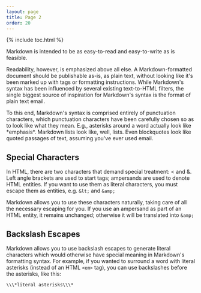 ```yaml
---
layout: page
title: Page 2
order: 20
---
```


{% include toc.html %}  



Markdown is intended to be as easy-to-read and easy-to-write as is feasible.

Readability, however, is emphasized above all else. A Markdown-formatted document should be publishable
as-is, as plain text, without looking like it's been marked up with tags or formatting instructions.
While Markdown's syntax has been influenced by several existing text-to-HTML filters, the single biggest
source of inspiration for Markdown's syntax is the format of plain text email.

To this end, Markdown's syntax is comprised entirely of punctuation characters, which punctuation
characters have been carefully chosen so as to look like what they mean. E.g., asterisks around a
word actually look like \*emphasis\*. Markdown lists look like, well, lists. Even blockquotes look
like quoted passages of text, assuming you've ever used email.

## Special Characters

In HTML, there are two characters that demand special treatment: < and &. Left angle brackets are
used to start tags; ampersands are used to denote HTML entities. If you want to use them as
literal characters, you must escape them as entities, e.g. `&lt;` and `&amp;`

Markdown allows you to use these characters naturally, taking care of all the necessary escaping for you.
If you use an ampersand as part of an HTML entity, it remains unchanged; otherwise it will be translated into `&amp;`

## Backslash Escapes

Markdown allows you to use backslash escapes to generate literal characters which would otherwise
have special meaning in Markdown's formatting syntax. For example, if you wanted to surround a
word with literal asterisks (instead of an HTML `<em>` tag), you can use backslashes before
the asterisks, like this:

```
\\\*literal asterisks\\\*
```
